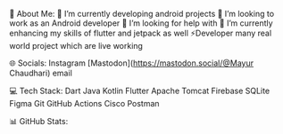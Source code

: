 💫 About Me:
🔭 I’m currently developing android projects
👯 I’m looking to work as an Android developer
🤝 I’m looking for help with
🌱 I’m currently enhancing my skills of flutter and jetpack as well
⚡Developer many real world project which are live working

🌐 Socials:
Instagram [Mastodon](https://mastodon.social/@Mayur Chaudhari) email

💻 Tech Stack:
Dart Java Kotlin Flutter Apache Tomcat Firebase SQLite Figma Git GitHub Actions Cisco Postman

📊 GitHub Stats:






